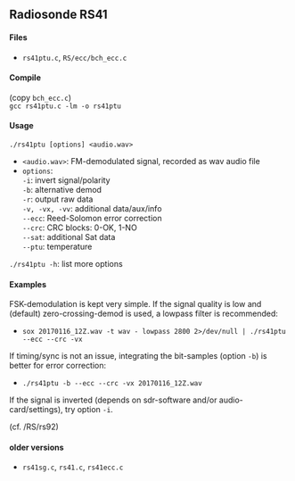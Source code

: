 
## Radiosonde RS41

#### Files

  * `rs41ptu.c`, `RS/ecc/bch_ecc.c`

#### Compile
  (copy `bch_ecc.c`) <br />
  `gcc rs41ptu.c -lm -o rs41ptu`

#### Usage
  `./rs41ptu [options] <audio.wav>` <br />
  * `<audio.wav>`: FM-demodulated signal, recorded as wav audio file
  * `options`: <br />
      `-i`: invert signal/polarity <br />
      `-b`: alternative demod <br />
      `-r`: output raw data <br />
     `-v, -vx, -vv`: additional data/aux/info <br />
     `--ecc`: Reed-Solomon error correction <br />
     `--crc`: CRC blocks: 0-OK, 1-NO <br />
     `--sat`: additional Sat data <br />
     `--ptu`: temperature <br />

  `./rs41ptu -h`: list more options

#### Examples
  FSK-demodulation is kept very simple. If the signal quality is low and (default) zero-crossing-demod is used,
  a lowpass filter is recommended:
  * `sox 20170116_12Z.wav -t wav - lowpass 2800 2>/dev/null | ./rs41ptu --ecc --crc -vx`

  If timing/sync is not an issue, integrating the bit-samples (option `-b`) is better for error correction:
  * `./rs41ptu -b --ecc --crc -vx 20170116_12Z.wav`

  If the signal is inverted
  (depends on sdr-software and/or audio-card/settings), try option `-i`.

  (cf. /RS/rs92)

#### older versions

  * `rs41sg.c`, `rs41.c`, `rs41ecc.c`

